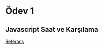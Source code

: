 # Ödev 1

## Javascript Saat ve Karşılama

[Referans](https://github.com/Kodluyoruz/taskforce/tree/javascript/javascript/javascript-temel/odev1)
